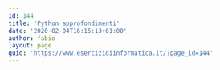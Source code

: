 ```yaml
---
id: 144
title: 'Python approfondimenti'
date: '2020-02-04T16:15:13+01:00'
author: fabio
layout: page
guid: 'https://www.esercizidiinformatica.it/?page_id=144'
---
```


